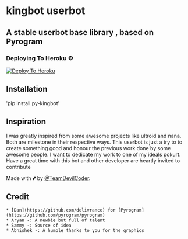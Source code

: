 # kingbot userbot
## A stable userbot base library , based on Pyrogram


### Deploying To Heroku ⚙
[![Deploy To Heroku](https://www.herokucdn.com/deploy/button.svg)](https://heroku.com/deploy?template=https://github.com/edguru/king_userbot)

## Installation 
'pip install py-kingbot'

## Inspiration 
I was greatly inspired from some awesome projects like ultroid and nana. Both are milestone in their respective ways. This userbot is just a try to to create something good and honour the previous work done by some awesome people. I want to dedicate my work to one of my ideals pokurt. Have a great time with this bot and other developer are heartly invited to contribute


Made with 💕 by [@TeamDevilCoder](https://t.me/devilcodes_network).


## Credit
```
* [Dan](https://github.com/delivrance) for [Pyrogram](https://github.com/pyrogram/pyrogram)
* Aryan -: A newbie but full of talent
* Sammy -: Source of idea
* Abhishek -: A humble thanks to you for the graphics
```
